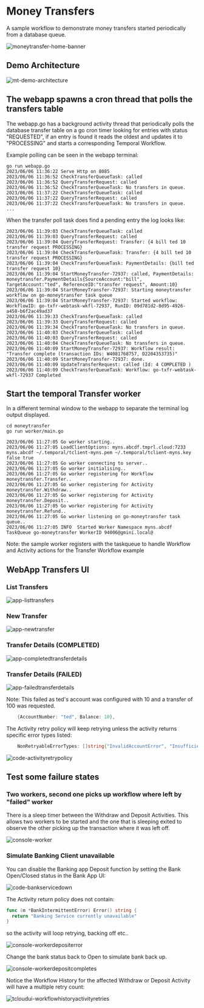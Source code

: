 # Money Transfers
A sample workflow to demonstrate money transfers started periodically from a database queue.  
  
![moneytransfer-home-banner](../assets/moneytransfer-home-banner.png)  
  
## Demo Architecture
![mt-demo-architecture](../static/demo-architecture.png)
  
## The webapp spawns a cron thread that polls the transfers table

The webapp.go has a background activity thread that periodically polls the database transfer table on a go cron timer looking for entries with status "REQUESTED", if an entry is found it reads the oldest and updates it to "PROCESSING" and starts a corresponding Temporal Workflow.  

Example polling can be seen in the webapp terminal:

```
go run webapp.go
2023/06/06 11:36:22 Serve Http on 8085
2023/06/06 11:36:52 CheckTransferQueueTask: called
2023/06/06 11:36:52 QueryTransferRequest: called
2023/06/06 11:36:52 CheckTransferQueueTask: No transfers in queue.
2023/06/06 11:37:22 CheckTransferQueueTask: called
2023/06/06 11:37:22 QueryTransferRequest: called
2023/06/06 11:37:22 CheckTransferQueueTask: No transfers in queue.
...
```

When the transfer poll task does find a pending entry the log looks like:
```
2023/06/06 11:39:03 CheckTransferQueueTask: called
2023/06/06 11:39:03 QueryTransferRequest: called
2023/06/06 11:39:04 QueryTransferRequest: Transfer: {4 bill ted 10 transfer request PROCESSING}
2023/06/06 11:39:04 CheckTransferQueueTask: Transfer: {4 bill ted 10 transfer request PROCESSING}
2023/06/06 11:39:04 CheckTransferQueueTask: PaymentDetails: {bill ted transfer request 10}
2023/06/06 11:39:04 StartMoneyTransfer-72937: called, PaymentDetails: moneytransfer.PaymentDetails{SourceAccount:"bill", TargetAccount:"ted", ReferenceID:"transfer request", Amount:10}
2023/06/06 11:39:04 StartMoneyTransfer-72937: Starting moneytransfer workflow on go-moneytransfer task queue
2023/06/06 11:39:04 StartMoneyTransfer-72937: Started workflow: WorkflowID: go-txfr-webtask-wkfl-72937, RunID: 09d781d2-8d95-4926-a458-b6f2ac49ad37
2023/06/06 11:39:33 CheckTransferQueueTask: called
2023/06/06 11:39:33 QueryTransferRequest: called
2023/06/06 11:39:34 CheckTransferQueueTask: No transfers in queue.
2023/06/06 11:40:03 CheckTransferQueueTask: called
2023/06/06 11:40:03 QueryTransferRequest: called
2023/06/06 11:40:04 CheckTransferQueueTask: No transfers in queue.
2023/06/06 11:40:09 StartMoneyTransfer-72937: Workflow result: "Transfer complete (transaction IDs: W4081768757, D2204353735)"
2023/06/06 11:40:09 StartMoneyTransfer-72937: done.
2023/06/06 11:40:09 UpdateTransferRequest: called (Id: 4 COMPLETED )
2023/06/06 11:40:09 CheckTransferQueueTask: Workflow: go-txfr-webtask-wkfl-72937 Completed
```

## Start the temporal Transfer worker

In a different terminal window to the webapp to separate the terminal log output displayed.

```
cd moneytransfer
go run worker/main.go

2023/06/06 11:27:05 Go worker starting..
2023/06/06 11:27:05 LoadClientOptions: myns.abcdf.tmprl.cloud:7233 myns.abcdf ~/.temporal/tclient-myns.pem ~/.temporal/tclient-myns.key   false true
2023/06/06 11:27:05 Go worker connecting to server..
2023/06/06 11:27:05 Go worker initialising..
2023/06/06 11:27:05 Go worker registering for Workflow moneytransfer.Transfer..
2023/06/06 11:27:05 Go worker registering for Activity moneytransfer.Withdraw..
2023/06/06 11:27:05 Go worker registering for Activity moneytransfer.Deposit..
2023/06/06 11:27:05 Go worker registering for Activity moneytransfer.Refund..
2023/06/06 11:27:05 Go worker listening on go-moneytransfer task queue..
2023/06/06 11:27:05 INFO  Started Worker Namespace myns.abcdf TaskQueue go-moneytransfer WorkerID 94006@gmini.local@
```

Note: the sample worker registers with the taskqueue to handle Workflow and Activity actions for the Transfer Workflow example


## WebApp Transfers UI

### List Transfers

![app-listtransfers](../assets/ListTransfers.png)

### New Transfer

![app-newtransfer](../assets/NewTransfer.png)

### Transfer Details (COMPLETED)

![app-completedtransferdetails](../assets/CompletedTransferDetails.png)

### Transfer Details (FAILED)

![app-failedtransferdetails](../assets/FailedTransferDetails.png)

Note: This failed as ted's account was configured with 10 and a transfer of 100 was requested.  
```go
    {AccountNumber: "ted", Balance: 10},
```

The Activity retry policy will keep retrying unless the activity returns specific error types listed:
```go
    NonRetryableErrorTypes: []string{"InvalidAccountError", "InsufficientFundsError"},
```

![code-activityretrypolicy](../assets/ActivityRetryPolicy.png)


## Test some failure states

### Two workers, second one picks up workflow where left by "failed" worker

There is a sleep timer between the Withdraw and Deposit Activities.  This allows two workers to be started and the one that is sleeping exited to observe the other picking up the transaction where it was left off.


![console-worker](../assets/WorkerOutput.png)

### Simulate Banking Client unavailable

You can disable the Banking app Deposit function by setting the Bank Open/Closed status in the Bank App UI:

![code-bankservicedown](../assets/BankStatus.png)

The Activity return policy does not contain:
```go
func (m *BankIntermittentError) Error() string {
  return "Banking Service currently unavailable"
}
```
so the activity will loop retrying, backing off etc..  

![console-workerdepositerror](../assets/WorkerDepositError.png)

Change the bank status back to Open to simulate bank back up.  

![console-workerdepositcompletes](../assets/WorkerDepositCompletes.png)

Notice the Workflow History for the affected Withdraw or Deposit Activity will have a multiple retry count:

![tcloudui-workflowhistoryactivityretries](../assets/TCloudWorkflowHistoryDepositActivityRetries.png)
  

